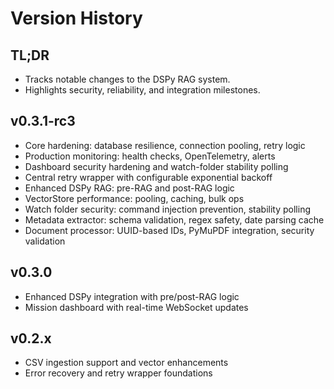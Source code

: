# Version History

## TL;DR

- Tracks notable changes to the DSPy RAG system.
- Highlights security, reliability, and integration milestones.

## v0.3.1-rc3

- Core hardening: database resilience, connection pooling, retry logic
- Production monitoring: health checks, OpenTelemetry, alerts
- Dashboard security hardening and watch-folder stability polling
- Central retry wrapper with configurable exponential backoff
- Enhanced DSPy RAG: pre-RAG and post-RAG logic
- VectorStore performance: pooling, caching, bulk ops
- Watch folder security: command injection prevention, stability polling
- Metadata extractor: schema validation, regex safety, date parsing cache
- Document processor: UUID-based IDs, PyMuPDF integration, security validation

## v0.3.0

- Enhanced DSPy integration with pre/post-RAG logic
- Mission dashboard with real-time WebSocket updates

## v0.2.x

- CSV ingestion support and vector enhancements
- Error recovery and retry wrapper foundations
